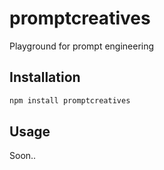 # promptcreatives

Playground for prompt engineering

## Installation

```sh
npm install promptcreatives
```

## Usage

Soon..
